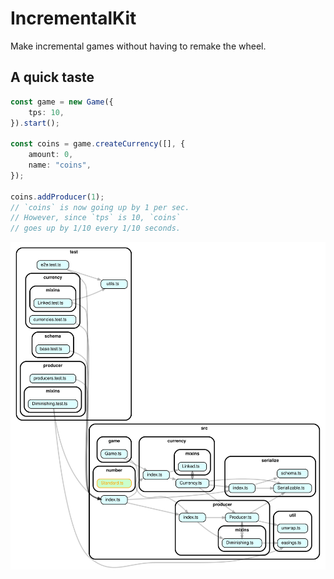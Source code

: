 # IncrementalKit

Make incremental games without having to remake the wheel.

## A quick taste

```ts
const game = new Game({
	tps: 10,
}).start();

const coins = game.createCurrency([], {
	amount: 0,
	name: "coins",
});

coins.addProducer(1);
// `coins` is now going up by 1 per sec.
// However, since `tps` is 10, `coins`
// goes up by 1/10 every 1/10 seconds.
```

![Cool Graph](.github/assets/dependency-graph.svg)
